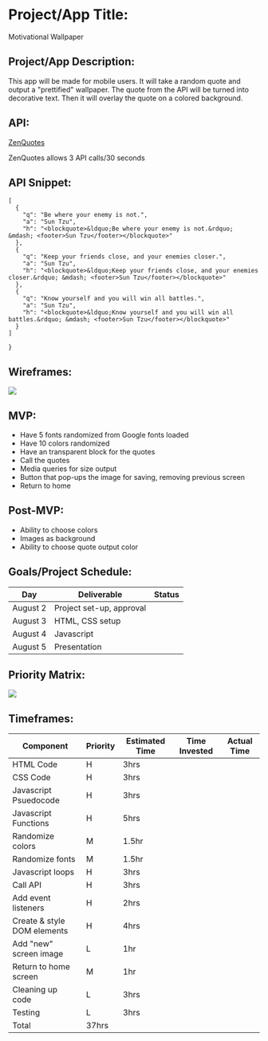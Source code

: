 # Project/App Title: 
Motivational Wallpaper

## Project/App Description:
This app will be made for mobile users. It will take a random quote and output a "prettified" wallpaper. The quote from the API will be turned into decorative text. Then it will overlay the quote on a colored background.

## API:
[ZenQuotes](https://zenquotes.io/)

ZenQuotes allows 3 API calls/30 seconds

## API Snippet:
```{
[
  {
    "q": "Be where your enemy is not.",
    "a": "Sun Tzu",
    "h": "<blockquote>&ldquo;Be where your enemy is not.&rdquo; &mdash; <footer>Sun Tzu</footer></blockquote>"
  },
  {
    "q": "Keep your friends close, and your enemies closer.",
    "a": "Sun Tzu",
    "h": "<blockquote>&ldquo;Keep your friends close, and your enemies closer.&rdquo; &mdash; <footer>Sun Tzu</footer></blockquote>"
  },
  {
    "q": "Know yourself and you will win all battles.",
    "a": "Sun Tzu",
    "h": "<blockquote>&ldquo;Know yourself and you will win all battles.&rdquo; &mdash; <footer>Sun Tzu</footer></blockquote>"
  }
]

}
```

## Wireframes:
![](https://res.cloudinary.com/texasrachel/image/upload/v1627879189/CleanShot_2021-08-01_at_23.39.28_mbcdmz.png)

## MVP:
- Have 5 fonts randomized from Google fonts loaded
- Have 10 colors randomized
- Have an transparent block for the quotes
- Call the quotes
- Media queries for size output
- Button that pop-ups the image for saving, removing previous screen
- Return to home

## Post-MVP:
- Ability to choose colors
- Images as background
- Ability to choose quote output color

## Goals/Project Schedule:
| Day | Deliverable | Status|
| --------- | ----------------------------------- | ----------- |
| August 2| Project set-up, approval  |  |
| August 3| HTML, CSS setup |  |
| August 4| Javascript |  |
| August 5| Presentation |  |

## Priority Matrix:
![](https://res.cloudinary.com/texasrachel/image/upload/v1627878442/Priority_jpcxnl.png)

## Timeframes:

| Component | Priority | Estimated Time | Time Invested | Actual Time|
| -------------- | -------------- | ------------- | ------------- |------------- |
| HTML Code | H | 3hrs | | |
| CSS Code | H | 3hrs | | |
| Javascript Psuedocode | H | 3hrs | | |
| Javascript Functions | H | 5hrs | | |
| Randomize colors | M | 1.5hr | | |
| Randomize fonts | M | 1.5hr | | |
| Javascript loops | H | 3hrs | | |
| Call API | H | 3hrs | | |
| Add event listeners | H | 2hrs | | |
| Create & style DOM elements | H | 4hrs | | |
| Add "new" screen image | L | 1hr | | |
| Return to home screen| M | 1hr | | |
| Cleaning up code | L | 3hrs | | |
| Testing| L | 3hrs | | |
|Total | 37hrs | | |
